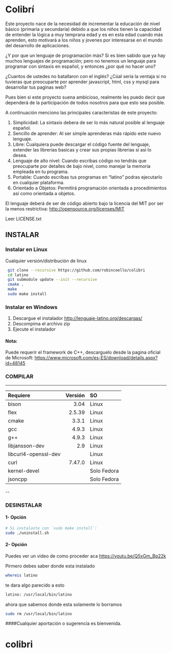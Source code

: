 
# Colibrí
Este proyecto nace de la necesidad de incrementar la educación de nivel básico (primaria y secundaria)
debido a que los niños tienen la capacidad de entender la lógica a muy temprana edad y es en esta edad
cuando más aprenden, esto motivará a los niños y jovenes por interesarse en el mundo del desarrollo de aplicaciones.

¿Y por que un lenguaje de programación más?
Si es bien sabido que ya hay muchos lenguajes de programación; pero no tenemos un lenguaje para programar
con sintaxis en español, y entonces ¿por qué no hacer uno?

¿Cuantos de ustedes no batallaron con el inglés?
¿Cúal seria la ventaja si no tuvieras que preocuparte por aprender javascript, html, css y mysql para desarrollar tus paginas web?

Pues bien si este proyecto suena ambicioso, realmente les puedo decir que dependerá de la participación de todos nosotros para que esto sea posible.

A continuación menciono las principales caracteristas de este proyecto:

1. Simplicidad: La sintaxis debera de ser lo más natural posible al lenguaje español.
2. Sencillo de aprender: Al ser simple aprenderas más rápido este nuevo lenguaje.
3. Libre: Cualquiera puede descargar el código fuente del lenguaje, extender las librerias basicas y crear sus propias librerias si asi lo desea.
4. Lenguaje de alto nivel: Cuando escribas código no tendrás que preocuparte por detalles de bajo nivel, como manejar la memoria empleada en tu programa.
5. Portable: Cuando escribas tus programas en “latino” podras ejecutarlo en cualquier plataforma.
6. Orientado a Objetos: Permitirá programación orientada a procedimientos así como orientada a objetos.

El lenguaje deberá de ser de código abierto bajo la licencia del MIT por ser la menos restrictiva:
http://opensource.org/licenses/MIT

Leer LICENSE.txt


## INSTALAR

### Instalar en Linux

Cualquier versión/distribución de linux

```bash
 git clone --recursive https://github.com/robincoello/colibri
 cd latino
 git submodule update --init --recursive
 cmake .
 make
 sudo make install
```



### Instalar en Windows
1. Descargue el instalador http://lenguaje-latino.org/descargas/
2. Descompima el archivo zip
3. Ejecute el instalador

#### Nota:
Puede requerir el framework de C++, descarguelo desde la pagina oficial de Microsoft:
https://www.microsoft.com/es-ES/download/details.aspx?id=48145

### COMPILAR

---

|Requiere | Versión | SO |
| :---    |    ---: |:---|
| bison   |    3.04 |Linux|
| flex    |  2.5.39 |Linux|
| cmake   |   3.3.1 |Linux|
| gcc     |   4.9.3 |Linux|
| g++     |   4.9.3 |Linux|
| libjansson-dev |   2.9   |Linux|
| libcurl4-openssl-dev |  |Linux|
| curl    | 7.47.0 |Linux|
| kernel-devel| |Solo Fedora|
| jsoncpp| |Solo Fedora|
--

### DESINSTALAR

#### 1- Opción
```bash
# Si instalaste con `sudo make install`:
sudo ./uninstall.sh
```

#### 2- Opción

Puedes ver un video de como proceder aca https://youtu.be/Q5xGm_Bp22k

Pirmero debes saber donde esta instalado

 ```bash
 whereis latino
 ```

 te dara algo parecido a esto

 ```bash
 latino: /usr/local/bin/latino

 ```

 ahora que sabemos donde esta solamente lo borramos
 ```bash
 sudo rm /usr/local/bin/latino

 ```
####Cualquier aportación o sugerencia es bienvenida.
# colibri
